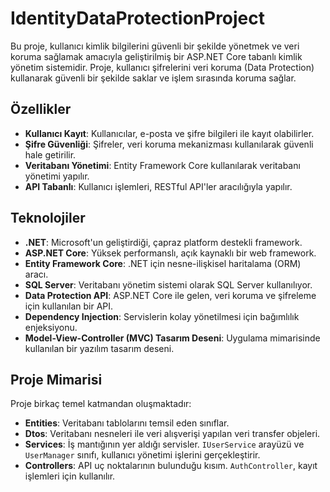# IdentityDataProtectionProject

Bu proje, kullanıcı kimlik bilgilerini güvenli bir şekilde yönetmek ve veri koruma sağlamak amacıyla geliştirilmiş bir ASP.NET Core tabanlı kimlik yönetim sistemidir. Proje, kullanıcı şifrelerini veri koruma (Data Protection) kullanarak güvenli bir şekilde saklar ve işlem sırasında koruma sağlar.

## Özellikler

- **Kullanıcı Kayıt**: Kullanıcılar, e-posta ve şifre bilgileri ile kayıt olabilirler.
- **Şifre Güvenliği**: Şifreler, veri koruma mekanizması kullanılarak güvenli hale getirilir.
- **Veritabanı Yönetimi**: Entity Framework Core kullanılarak veritabanı yönetimi yapılır.
- **API Tabanlı**: Kullanıcı işlemleri, RESTful API'ler aracılığıyla yapılır.

## Teknolojiler

- **.NET**: Microsoft'un geliştirdiği, çapraz platform destekli framework.
- **ASP.NET Core**: Yüksek performanslı, açık kaynaklı bir web framework.
- **Entity Framework Core**: .NET için nesne-ilişkisel haritalama (ORM) aracı.
- **SQL Server**: Veritabanı yönetim sistemi olarak SQL Server kullanılıyor.
- **Data Protection API**: ASP.NET Core ile gelen, veri koruma ve şifreleme için kullanılan bir API.
- **Dependency Injection**: Servislerin kolay yönetilmesi için bağımlılık enjeksiyonu.
- **Model-View-Controller (MVC) Tasarım Deseni**: Uygulama mimarisinde kullanılan bir yazılım tasarım deseni.
  
## Proje Mimarisi

Proje birkaç temel katmandan oluşmaktadır:

- **Entities**: Veritabanı tablolarını temsil eden sınıflar.
- **Dtos**: Veritabanı nesneleri ile veri alışverişi yapılan veri transfer objeleri.
- **Services**: İş mantığının yer aldığı servisler. `IUserService` arayüzü ve `UserManager` sınıfı, kullanıcı yönetimi işlerini gerçekleştirir.
- **Controllers**: API uç noktalarının bulunduğu kısım. `AuthController`, kayıt işlemleri için kullanılır.
